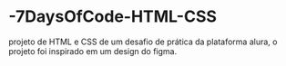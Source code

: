 # -7DaysOfCode-HTML-CSS
projeto de  HTML e CSS de um desafio de prática da plataforma alura, o projeto foi inspirado em um design do figma. 
